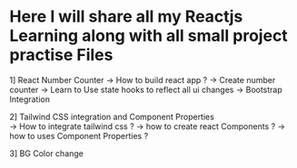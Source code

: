 # Here I will share all my Reactjs Learning along with all small project practise Files
1] React Number Counter
  -> How to build react app ?
  -> Create number counter
  -> Learn to Use state hooks to reflect all ui changes 
  -> Bootstrap Integration 


2] Tailwind CSS integration and Component Properties  
  -> How to integrate tailwind css ?
  -> how to create react Components ?
  -> how to uses Component Properties ?

3] BG Color change
 
